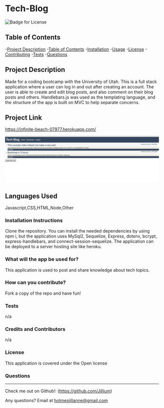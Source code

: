 # Tech-Blog

  ![Badge for License](https://img.shields.io/badge/license-Open-informational)
  
  ## Table of Contents
  -[Project Description](#projectDescription)
  -[Table of Contents](#tableofContents)
  -[Installation](#installation)
  -[Usage](#usage)
  -[License](#license)
  -[Contributing](#contributing)
  -[Tests](#tests)
  -[Questions](#questions)


  ## Project Description 
  Made for a coding bootcamp with the University of Utah. This is a full stack application where a user can log in and out after creating an account. The user is able to create and edit blog posts, and also comment on their blog posts and others. Handlebars.js was used as the templating language, and the structure of the app is built on MVC to help separate concerns. 

  ## Project Link
  https://infinite-beach-07977.herokuapp.com/

  <img src="./public/assets/images/screenshot.png">
  
  
  ## Languages Used 
  Javascript,CSS,HTML,Node,Other

  ### Installation Instructions
  Clone the repository. You can install the needed dependencies by using npm i, but the application uses MySql2, Sequelize, Express, dotenv, bcrypt, express-handlebars, and connect-session-sequelize. The application can be deployed to a server hosting site like heroku.

  ### What will the app be used for? 
  This application is used to post and share knowledge about tech topics. 

  ### How can you contribute?
  Fork a copy of the repo and have fun!

  ### Tests 
  n/a

  ### Credits and Contributors 
  n/a

  ### License
  This application is covered under the Open license
  

  ### Questions
  -------------------------------------------------------------------------------------------------------
  
  Check me out on Github!: (https://github.com/Jillium) 
  
  Any questions? Email at holmesjillanne@gmail.com